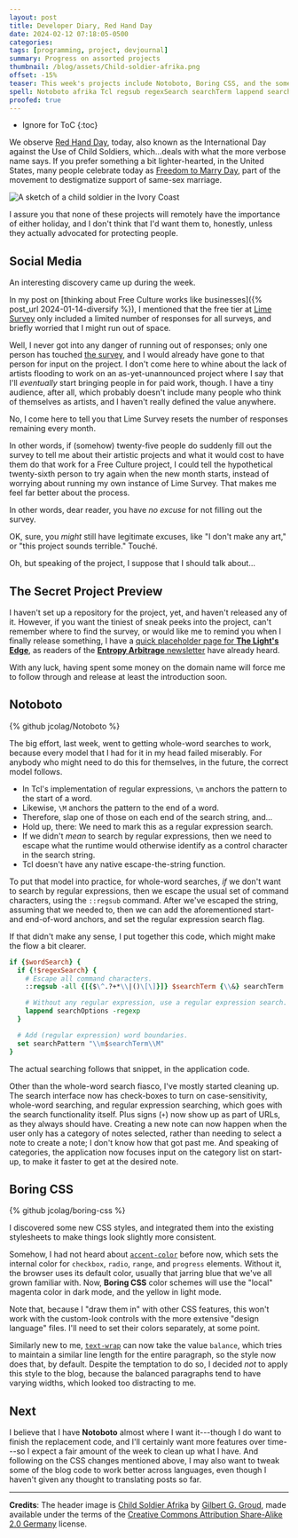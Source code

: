 ```yaml
---
layout: post
title: Developer Diary, Red Hand Day
date: 2024-02-12 07:18:05-0500
categories:
tags: [programming, project, devjournal]
summary: Progress on assorted projects
thumbnail: /blog/assets/Child-soldier-afrika.png
offset: -15%
teaser: This week's projects include Notoboto, Boring CSS, and the somewhat-secret space opera project.
spell: Notoboto afrika Tcl regsub regexSearch searchTerm lappend searchOptions searchPattern searchPattern boring-css Groud
proofed: true
---
```


* Ignore for ToC
{:toc}

We observe [Red Hand Day](https://en.wikipedia.org/wiki/Red_Hand_Day), today, also known as the International Day against the Use of Child Soldiers, which...deals with what the more verbose name says.  If you prefer something a bit lighter-hearted, in the United States, many people celebrate today as [Freedom to Marry Day](https://en.wikipedia.org/wiki/National_Freedom_to_Marry_Day), part of the movement to destigmatize support of same-sex marriage.

![A sketch of a child soldier in the Ivory Coast](/blog/assets/Child-soldier-afrika.png "I never really believed the picture-worth-a-thousand-words cliché until seeing this, honestly")

I assure you that none of these projects will remotely have the importance of either holiday, and I don't think that I'd want them to, honestly, unless they actually advocated for protecting people.

## Social Media

An interesting discovery came up during the week.

In my post on [thinking about Free Culture works like businesses]({% post_url 2024-01-14-diversify %}), I mentioned that the free tier at [Lime Survey](https://limesurvey.net) only included a limited number of responses for all surveys, and briefly worried that I might run out of space.

Well, I never got into any danger of running out of responses; only one person has touched [the survey](https://jcolag.limesurvey.net/683932), and I would already have gone to that person for input on the project.  I don't come here to whine about the lack of artists flooding to work on an as-yet-unannounced project where I say that I'll *eventually* start bringing people in for paid work, though.  I have a tiny audience, after all, which probably doesn't include many people who think of themselves as artists, and I haven't really defined the value anywhere.

No, I come here to tell you that Lime Survey resets the number of responses remaining every month.

In other words, if (somehow) twenty-five people do suddenly fill out the survey to tell me about their artistic projects and what it would cost to have them do that work for a Free Culture project, I could tell the hypothetical twenty-sixth person to try again when the new month starts, instead of worrying about running my own instance of Lime Survey.  That makes me feel far better about the process.

In other words, dear reader, you have *no excuse* for not filling out the survey.

OK, sure, you *might* still have legitimate excuses, like "I don't make any art," or "this project sounds terrible."  Touché.

Oh, but speaking of the project, I suppose that I should talk about...

## The Secret Project Preview

I haven't set up a repository for the project, yet, and haven't released any of it.  However, if you want the tiniest of sneak peeks into the project, can't remember where to find the survey, or would like me to remind you when I finally release something, I have a [quick placeholder page for **The Light's Edge**](https://www.thelightsedge.com/), as readers of the [**Entropy Arbitrage** newsletter](https://buymeacoffee.com/jcolag) have already heard.

With any luck, having spent some money on the domain name will force me to follow through and release at least the introduction soon.

## Notoboto

{% github jcolag/Notoboto %}

The big effort, last week, went to getting whole-word searches to work, because every model that I had for it in my head failed miserably.  For anybody who might need to do this for themselves, in the future, the correct model follows.

 * In Tcl's implementation of regular expressions, `\m` anchors the pattern to the start of a word.
 * Likewise, `\M` anchors the pattern to the end of a word.
 * Therefore, slap one of those on each end of the search string, and...
 * Hold up, there:  We need to mark this as a regular expression search.
 * If we didn't *mean* to search by regular expressions, then we need to escape what the runtime would otherwise identify as a control character in the search string.
 * Tcl doesn't have any native escape-the-string function.

To put that model into practice, for whole-word searches, *if* we don't want to search by regular expressions, then we escape the usual set of command characters, using the `::regsub` command.  After we've escaped the string, assuming that we needed to, then we can add the aforementioned start- and end-of-word anchors, and set the regular expression search flag.

If that didn't make any sense, I put together this code, which might make the flow a bit clearer.

```tcl
if {$wordSearch} {
  if {!$regexSearch} {
    # Escape all command characters.
    ::regsub -all {[{$\^.?+*\\|()\[\]}]} $searchTerm {\\&} searchTerm

    # Without any regular expression, use a regular expression search.
    lappend searchOptions -regexp
  }

  # Add (regular expression) word boundaries.
  set searchPattern "\\m$searchTerm\\M"
}
```

The actual searching follows that snippet, in the application code.

Other than the whole-word search fiasco, I've mostly started cleaning up.  The search interface now has check-boxes to turn on case-sensitivity, whole-word searching, and regular expression searching, which goes with the search functionality itself.  Plus signs (`+`) now show up as part of URLs, as they always should have.  Creating a new note can now happen when the user only has a category of notes selected, rather than needing to select a note to create a note; I don't know how that got past me.  And speaking of categories, the application now focuses input on the category list on start-up, to make it faster to get at the desired note.

## Boring CSS

{% github jcolag/boring-css %}

I discovered some new CSS styles, and integrated them into the existing stylesheets to make things look slightly more consistent.

Somehow, I had not heard about [`accent-color`](https://developer.mozilla.org/en-US/docs/Web/CSS/accent-color) before now, which sets the internal color for `checkbox`, `radio`, `range`, and `progress` elements.  Without it, the browser uses its default color, usually that jarring blue that we've all grown familiar with.  Now, **Boring CSS** color schemes will use the "local" magenta color in dark mode, and the yellow in light mode.

Note that, because I "draw them in" with other CSS features, this won't work with the custom-look controls with the more extensive "design language" files.  I'll need to set their colors separately, at some point.

Similarly new to me, [`text-wrap`](https://developer.mozilla.org/en-US/docs/Web/CSS/text-wrap) can now take the value `balance`, which tries to maintain a similar line length for the entire paragraph, so the style now does that, by default.  Despite the temptation to do so, I decided *not* to apply this style to the blog, because the balanced paragraphs tend to have varying widths, which looked too distracting to me.

## Next

I believe that I have **Notoboto** almost where I want it---though I do want to finish the replacement code, and I'll certainly want more features over time---so I expect a fair amount of the week to clean up what I have.  And following on the CSS changes mentioned above, I may also want to tweak some of the blog code to work better across languages, even though I haven't given any thought to translating posts so far.

* * *

**Credits**:  The header image is [Child Soldier Afrika](https://commons.wikimedia.org/wiki/File:Child-soldier-afrika.jpg) by [ Gilbert G. Groud](https://commons.wikimedia.org/w/index.php?title=User:GroudGilbert&action=edit&redlink=1), made available under the terms of the [Creative Commons Attribution Share-Alike 2.0 Germany](https://creativecommons.org/licenses/by-sa/2.0/de/deed.en) license.
